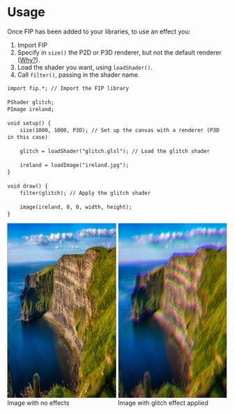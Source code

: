 # Usage
Once FIP has been added to your libraries, to use an effect you:
1. Import FIP
2. Specify in `size()` the P2D or P3D renderer, but not the default renderer ([Why?](https://processing.org/reference/shader_.html)).
3. Load the shader you want, using `loadShader()`.
4. Call `filter()`, passing in the shader name.

```processing
import fip.*; // Import the FIP library

PShader glitch;
PImage ireland;

void setup() {
    size(1000, 1000, P3D); // Set up the canvas with a renderer (P3D in this case)

    glitch = loadShader("glitch.glsl"); // Load the glitch shader

    ireland = loadImage("ireland.jpg");
}

void draw() {
    filter(glitch); // Apply the glitch shader

    image(ireland, 0, 0, width, height);
}
```

<div style="display: flex;">
    <div style="margin-right: 5px;">
        <img width="400" height="400" src="./images/irelandBefore.jpg">
        <figcaption>Image with no effects</figcaption>
    </div>
    <div>
        <img width="400" height="400" src="./images/irelandGlitch.jpg">
        <figcaption>Image with glitch effect applied</figcaption>
    </div>
</div>